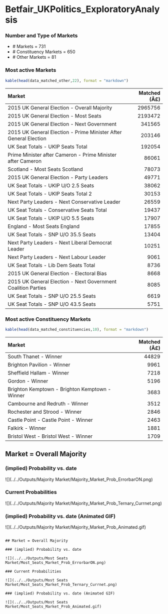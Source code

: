 # Betfair_UKPolitics_ExploratoryAnalysis



### Number and Type of Markets

- \# Markets = 731
- \# Constituency Markets = 650
- \# Other Markets = 81

### Most active Markets


```r
kable(head(data_matched_other,22), format = "markdown")
```



|Market                                                           | Matched (Â£)|
|:----------------------------------------------------------------|------------:|
|2015 UK General Election - Overall Majority                      |      2965756|
|2015 UK General Election - Most Seats                            |      2193472|
|2015 UK General Election - Next Government                       |       341565|
|2015 UK General Election - Prime Minister After General Election |       203146|
|UK Seat Totals - UKIP Seats Total                                |       192054|
|Prime Minister after Cameron - Prime Minister after Cameron      |        86061|
|Scotland - Most Seats Scotland                                   |        78073|
|2015 UK General Election - Party Leaders                         |        49771|
|UK Seat Totals - UKIP U/O 2.5 Seats                              |        38062|
|UK Seat Totals - UKIP Seats Total 2                              |        30153|
|Next Party Leaders - Next Conservative Leader                    |        26559|
|UK Seat Totals - Conservative Seats Total                        |        19437|
|UK Seat Totals - UKIP U/O 5.5 Seats                              |        17907|
|England - Most Seats England                                     |        17855|
|UK Seat Totals - SNP U/O 35.5 Seats                              |        13404|
|Next Party Leaders - Next Liberal Democrat Leader                |        10251|
|Next Party Leaders - Next Labour Leader                          |         9061|
|UK Seat Totals - Lib Dem Seats Total                             |         8736|
|2015 UK General Election - Electoral Bias                        |         8668|
|2015 UK General Election - Next Government Coalition Parties     |         8085|
|UK Seat Totals - SNP U/O 25.5 Seats                              |         6619|
|UK Seat Totals - SNP U/O 43.5 Seats                              |         5751|

### Most active Constituency Markets


```r
kable(head(data_matched_constituencies,10), format = "markdown")
```



|Market                                         | Matched (Â£)|
|:----------------------------------------------|------------:|
|South Thanet - Winner                          |        44829|
|Brighton Pavilion - Winner                     |         9961|
|Sheffield Hallam - Winner                      |         7218|
|Gordon - Winner                                |         5196|
|Brighton Kemptown - Brighton Kemptown - Winner |         3683|
|Cambourne and Redruth - Winner                 |         3512|
|Rochester and Strood - Winner                  |         2846|
|Castle Point - Castle Point - Winner           |         2463|
|Falkirk - Winner                               |         1881|
|Bristol West - Bristol West - Winner           |         1709|

## Market = Overall Majority

### (implied) Probability vs. date

![](../../Outputs/Majority Market/Majority_Market_Prob_ErrorbarON.png)

### Current Probabilities

![](../../Outputs/Majority Market/Majority_Market_Prob_Ternary_Currnet.png)

### (implied) Probability vs. date (Animated GIF)

![](../../Outputs/Majority Market/Majority_Market_Prob_Animated.gif)
```

## Market = Overall Majority

### (implied) Probability vs. date

![](../../Outputs/Most Seats Market/Most_Seats_Market_Prob_ErrorbarON.png)

### Current Probabilities

![](../../Outputs/Most Seats Market/Most_Seats_Market_Prob_Ternary_Currnet.png)

### (implied) Probability vs. date (Animated GIF)

![](../../Outputs/Most Seats Market/Most_Seats_Market_Prob_Animated.gif)








